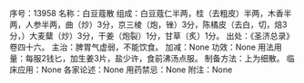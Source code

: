 序号：13958
名称：白豆蔻散
组成：白豆蔻仁半两，桂（去粗皮）半两，木香半两，人参半两，曲（炒）3分，京三棱（炮，锉）3分，陈橘皮（去白，切，焙3分，）大麦糵（炒）3分，干姜（炮裂）1分，甘草（炙）1分。
出处：《圣济总录》卷四十六。
主治：脾胃气虚弱，不能饮食。
加减：None
功效：None
用法用量：每服2钱匕，加生姜3片，盐少许，食前沸汤点服。
制备方法：上为细散。
临床应用：None
各家论述：None
用药禁忌：None
附注：None
